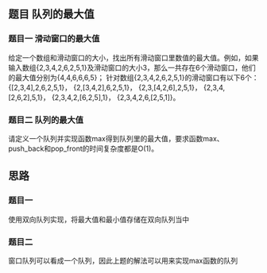## 题目 队列的最大值
### 题目一 滑动窗口的最大值
给定一个数组和滑动窗口的大小，找出所有滑动窗口里数值的最大值。例如，如果输入数组{2,3,4,2,6,2,5,1}及滑动窗口的大小3，那么一共存在6个滑动窗口，他们的最大值分别为{4,4,6,6,6,5}； 针对数组{2,3,4,2,6,2,5,1}的滑动窗口有以下6个： {[2,3,4],2,6,2,5,1}， {2,[3,4,2],6,2,5,1}， {2,3,[4,2,6],2,5,1}， {2,3,4,[2,6,2],5,1}， {2,3,4,2,[6,2,5],1}， {2,3,4,2,6,[2,5,1]}。

### 题目二 队列的最大值
请定义一个队列并实现函数max得到队列里的最大值，要求函数max、push_back和pop_front的时间复杂度都是O(1)。

## 思路
### 题目一
使用双向队列实现，将最大值和最小值存储在双向队列当中
### 题目二
窗口队列可以看成一个队列，因此上题的解法可以用来实现max函数的队列
